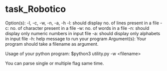 # task_Robotico

Option(s): -l, -c, -w, -n, -a, -h
-l: should display no. of lines present in a file
-c: no. of character present in a file
-w: no. of words in a file
-n: should display only numeric numbers in input file
-a: should display only alphabets in input file
-h: help message to run your program
Argument(s):
Your program should take a filename as argument.

Usage of your python program:
$python3 utility.py -w &lt;filename&gt;

You can parse single or multiple flag same time.
